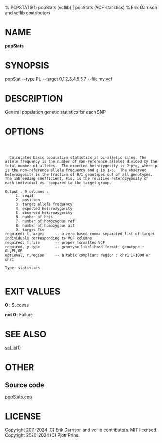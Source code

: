 % POPSTATS(1) popStats (vcflib) | popStats (VCF statistics)
% Erik Garrison and vcflib contributors

# NAME

**popStats**

# SYNOPSIS

popStat --type PL --target 0,1,2,3,4,5,6,7 --file my.vcf

# DESCRIPTION

General population genetic statistics for each SNP



# OPTIONS

```



  Calculates basic population statistics at bi-allelic sites. The allele frequency is the number of non-reference alleles divided by the total number of alleles.  The expected hetrozygosity is 2*p*q, where p is the non-reference allele frequency and q is 1-p.  The observed heterozgosity is the fraction of 0/1 genotypes out of all genotypes.  The inbreeding coefficient, Fis, is the relative heterozygosity of each individual vs. compared to the target group. 

Output : 9 columns :                 
     1. seqid                        
     2. position                     
     3. target allele frequency      
     4. expected heterozygosity      
     5. observed heterozygosity      
     6. number of hets               
     7. number of homozygous ref     
     8. number of homozygous alt     
     9. target Fis                   
required: t,target     -- a zero based comma separated list of target individuals corresponding to VCF columns        
required: f,file       -- proper formatted VCF                                                                        
required, y,type       -- genotype likelihood format; genotype : GL,PL,GP                                             
optional, r,region     -- a tabix compliant region : chr1:1-1000 or chr1                                              

Type: statistics


```





# EXIT VALUES

**0**
: Success

**not 0**
: Failure

# SEE ALSO



[vcflib](./vcflib.md)(1)



# OTHER

## Source code

[popStats.cpp](https://github.com/vcflib/vcflib/blob/master/src/popStats.cpp)

# LICENSE

Copyright 2011-2024 (C) Erik Garrison and vcflib contributors. MIT licensed.
Copyright 2020-2024 (C) Pjotr Prins.

<!--
  Created with ./scripts/bin2md.rb scripts/bin2md-template.erb
-->
